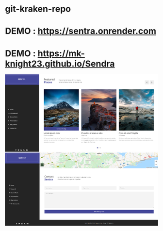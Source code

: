 # git-kraken-repo

# DEMO : https://sentra.onrender.com
# DEMO : https://mk-knight23.github.io/Sendra


![Screenshot](sendra1-ss.png)
![Screenshot](sendra2-ss.png)

